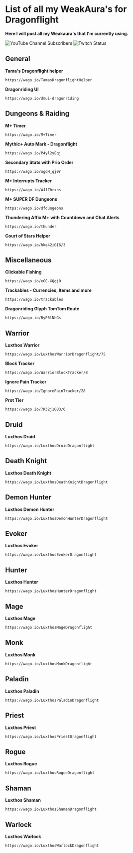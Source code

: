 # List of all my WeakAura's for Dragonflight
  **Here I will post all my Weakaura's that I'm currently using.**

![YouTube Channel Subscribers](https://img.shields.io/youtube/channel/subscribers/UCY_LsfkMQS--TVMvGl90rNA?style=social)
![Twitch Status](https://img.shields.io/twitch/status/xscarlife?style=social)
## General

**Tama's Dragonflight helper**
```
https://wago.io/TamasDragonflightHelper
```

**Dragonriding UI**
```
https://wago.io/dmui-dragonriding
```

## Dungeons & Raiding
**M+ Timer**
```
https://wago.io/M+Timer
```

**Mythic+ Auto Mark - Dragonflight**
```
https://wago.io/P4yl2yEqj
```

**Secondary Stats with Prio Order**
```
https://wago.io/ogqH_qj0r
```

**M+ Interrupts Tracker**
```
https://wago.io/WJ1Zhrxhs
```

**M+ SUPER DF Dungeons**
```
https://wago.io/dfdungeons
```

**Thundering Affix M+ with Countdown and Chat Alerts**
```
https://wago.io/thunder
```

**Court of Stars Helper**
```
https://wago.io/hke42iGI6/3
```

## Miscellaneous
**Clickable Fishing**
```
https://wago.io/eGC-XQgj0
```
**Trackables - Currencies, Items and more**
```
https://wago.io/trackables
```

**Dragonriding Glyph TomTom Route**
```
https://wago.io/ByE6lNhGs
```

## Warrior
**Luxthos Warrior**
```
https://wago.io/LuxthosWarriorDragonflight/75
```

**Block Tracker**
```
https://wago.io/WarriorBlockTracker/8
```

**Ignore Pain Tracker**
```
https://wago.io/IgnorePainTracker/28
```

**Prot Tier**
```
https://wago.io/7R32j1O83/6
```

## Druid
**Luxthos Druid**
```
https://wago.io/LuxthosDruidDragonflight
```

## Death Knight
**Luxthos Death Knight**
```
https://wago.io/LuxthosDeathKnightDragonflight
```

## Demon Hunter
**Luxthos Demon Hunter**
```
https://wago.io/LuxthosDemonHunterDragonflight
```

## Evoker
**Luxthos Evoker**
```
https://wago.io/LuxthosEvokerDragonflight
```

## Hunter
**Luxthos Hunter**
```
https://wago.io/LuxthosHunterDragonflight
```

## Mage
**Luxthos Mage**
```
https://wago.io/LuxthosMageDragonflight
```

## Monk
**Luxthos Monk**
```
https://wago.io/LuxthosMonkDragonflight
```

## Paladin
**Luxthos Paladin**
```
https://wago.io/LuxthosPaladinDragonflight
```

## Priest
**Luxthos Priest**
```
https://wago.io/LuxthosPriestDragonflight
```

## Rogue
**Luxthos Rogue**
```
https://wago.io/LuxthosRogueDragonflight
```

## Shaman
**Luxthos Shaman**
```
https://wago.io/LuxthosShamanDragonflight
```

## Warlock
**Luxthos Warlock**
```
https://wago.io/LuxthosWarlockDragonflight
```
